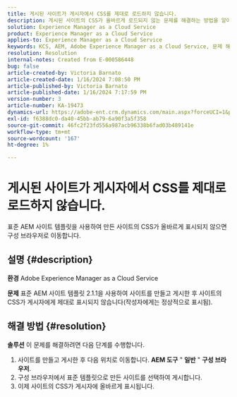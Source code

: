 ```yaml
---
title: 게시된 사이트가 게시자에서 CSS를 제대로 로드하지 않습니다.
description: 게시된 사이트의 CSS가 올바르게 로드되지 않는 문제를 해결하는 방법을 알아봅니다.
solution: Experience Manager as a Cloud Service
product: Experience Manager as a Cloud Service
applies-to: Experience Manager as a Cloud Service
keywords: KCS, AEM, Adobe Experience Manager as a Cloud Service, 문제 해결, 게시된 사이트, CSS 로드 안 함, 게시자
resolution: Resolution
internal-notes: Created from E-000586448
bug: false
article-created-by: Victoria Barnato
article-created-date: 1/16/2024 7:08:50 PM
article-published-by: Victoria Barnato
article-published-date: 1/16/2024 7:17:59 PM
version-number: 3
article-number: KA-19473
dynamics-url: https://adobe-ent.crm.dynamics.com/main.aspx?forceUCI=1&pagetype=entityrecord&etn=knowledgearticle&id=114ceba7-a2b4-ee11-a569-6045bd006704
exl-id: f6388dc0-da40-45bb-ab79-6a90f3a5f358
source-git-commit: 46fc2f23fd556a987acb96338b6fad03b489141e
workflow-type: tm+mt
source-wordcount: '167'
ht-degree: 1%

---
```


# 게시된 사이트가 게시자에서 CSS를 제대로 로드하지 않습니다.


표준 AEM 사이트 템플릿을 사용하여 만든 사이트의 CSS가 올바르게 표시되지 않으면 구성 브라우저로 이동합니다.

## 설명 {#description}


<b>환경</b>
Adobe Experience Manager as a Cloud Service

<b>문제</b>
표준 AEM 사이트 템플릿 2.1.1을 사용하여 사이트를 만들고 게시한 후 사이트의 CSS가 게시자에게 제대로 표시되지 않습니다(작성자에게는 정상적으로 표시됨).


## 해결 방법 {#resolution}


<b>솔루션</b>
이 문제를 해결하려면 다음 단계를 수행합니다.

1. 사이트를 만들고 게시한 후 다음 위치로 이동합니다. <b>AEM 도구</b> &quot; <b>일반</b> &quot; <b>구성 브라우저</b>.
2. 구성 브라우저에서 표준 템플릿으로 만든 사이트를 선택하여 게시합니다.
3. 이제 사이트의 CSS가 게시자에 올바르게 표시됩니다.
